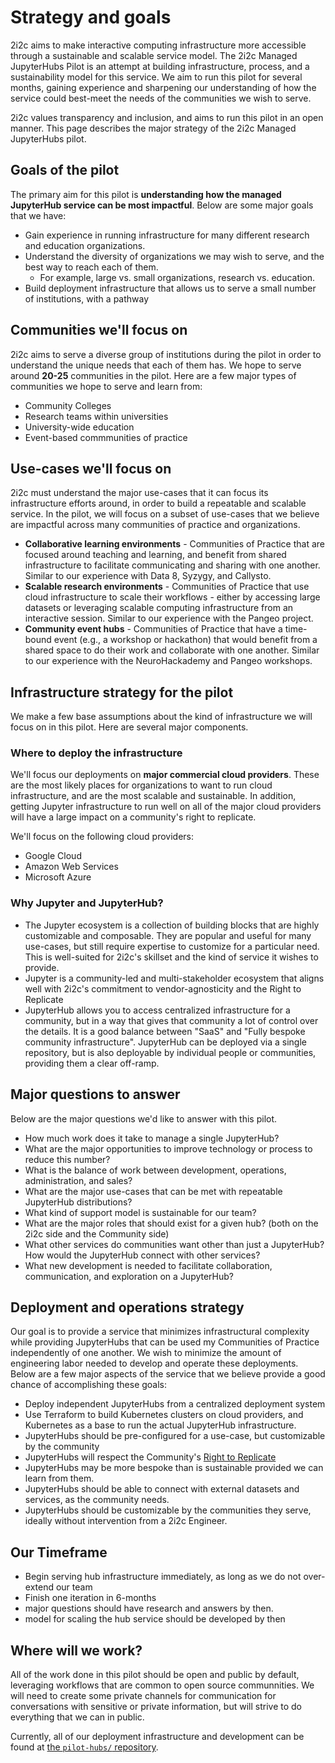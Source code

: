 # Strategy and goals

2i2c aims to make interactive computing infrastructure more accessible through a sustainable and scalable service model.
The 2i2c Managed JupyterHubs Pilot is an attempt at building infrastructure, process, and a sustainability model for this service.
We aim to run this pilot for several months, gaining experience and sharpening our understanding of how the service could best-meet the needs of the communities we wish to serve.

2i2c values transparency and inclusion, and aims to run this pilot in an open manner.
This page describes the major strategy of the 2i2c Managed JupyterHubs pilot.

## Goals of the pilot

The primary aim for this pilot is **understanding how the managed JupyterHub service can be most impactful**.
Below are some major goals that we have:

- Gain experience in running infrastructure for many different research and education organizations.
- Understand the diversity of organizations we may wish to serve, and the best way to reach each of them.
    - For example, large vs. small organizations, research vs. education.
- Build deployment infrastructure that allows us to serve a small number of institutions, with a pathway

## Communities we'll focus on

2i2c aims to serve a diverse group of institutions during the pilot in order to understand the unique needs that each of them has.
We hope to serve around **20-25** communities in the pilot.
Here are a few major types of communities we hope to serve and learn from:

- Community Colleges
- Research teams within universities
- University-wide education
- Event-based commmunities of practice

## Use-cases we'll focus on

2i2c must understand the major use-cases that it can focus its infrastructure efforts around, in order to build a repeatable and scalable service.
In the pilot, we will focus on a subset of use-cases that we believe are impactful across many communities of practice and organizations.

- **Collaborative learning environments** - Communities of Practice that are focused around teaching and learning, and benefit from shared infrastructure to facilitate communicating and sharing with one another. Similar to our experience with Data 8, Syzygy, and Callysto.
- **Scalable research environments** - Communities of Practice that use cloud infrastructure to scale their workflows - either by accessing large datasets or leveraging scalable computing infrastructure from an interactive session. Similar to our experience with the Pangeo project.
- **Community event hubs** - Communities of Practice that have a time-bound event (e.g., a workshop or hackathon) that would benefit from a shared space to do their work and collaborate with one another. Similar to our experience with the NeuroHackademy and Pangeo workshops.

## Infrastructure strategy for the pilot

We make a few base assumptions about the kind of infrastructure we will focus on in this pilot.
Here are several major components.

### Where to deploy the infrastructure

We'll focus our deployments on **major commercial cloud providers**.
These are the most likely places for organizations to want to run cloud infrastructure, and are the most scalable and sustainable.
In addition, getting Jupyter infrastructure to run well on all of the major cloud providers will have a large impact on a community's right to replicate.

We'll focus on the following cloud providers:

- Google Cloud
- Amazon Web Services
- Microsoft Azure

### Why Jupyter and JupyterHub?

- The Jupyter ecosystem is a collection of building blocks that are highly customizable and composable. They are popular and useful for many use-cases, but still require expertise to customize for a particular need. This is well-suited for 2i2c's skillset and the kind of service it wishes to provide.
- Jupyter is a community-led and multi-stakeholder ecosystem that aligns well with 2i2c's commitment to vendor-agnosticity and the Right to Replicate
- JupyterHub allows you to access centralized infrastructure for a community, but in a way that gives that community a lot of control over the details. It is a good balance between "SaaS" and "Fully bespoke community infrastructure". JupyterHub can be deployed via a single repository, but is also deployable by individual people or communities, providing them a clear off-ramp.


## Major questions to answer

Below are the major questions we'd like to answer with this pilot.

- How much work does it take to manage a single JupyterHub?
- What are the major opportunities to improve technology or process to reduce this number?
- What is the balance of work between development, operations, administration, and sales?
- What are the major use-cases that can be met with repeatable JupyterHub distributions?
- What kind of support model is sustainable for our team?
- What are the major roles that should exist for a given hub? (both on the 2i2c side and the Community side)
- What other services do communities want other than just a JupyterHub? How would the JupyterHub connect with other services?
- What new development is needed to facilitate collaboration, communication, and exploration on a JupyterHub?

## Deployment and operations strategy

Our goal is to provide a service that minimizes infrastructural complexity while providing JupyterHubs that can be used my Communities of Practice independently of one another.
We wish to minimize the amount of engineering labor needed to develop and operate these deployments.
Below are a few major aspects of the service that we believe provide a good chance of accomplishing these goals:

- Deploy independent JupyterHubs from a centralized deployment system
- Use Terraform to build Kubernetes clusters on cloud providers, and Kubernetes as a base to run the actual JupyterHub infrastructure.
- JupyterHubs should be pre-configured for a use-case, but customizable by the community
- JupyterHubs will respect the Community's [Right to Replicate](https://2i2c.org/right-to-replicate/)
- JupyterHubs may be more bespoke than is sustainable provided we can learn from them.
- JupyterHubs should be able to connect with external datasets and services, as the community needs.
- JupyterHubs should be customizable by the communities they serve, ideally without intervention from a 2i2c Engineer.

## Our Timeframe
- Begin serving hub infrastructure immediately, as long as we do not over-extend our team
- Finish one iteration in 6-months
- major questions should have research and answers by then.
- model for scaling the hub service should be developed by then

## Where will we work?

All of the work done in this pilot should be open and public by default, leveraging workflows that are common to open source communnities.
We will need to create some private channels for communication for conversations with sensitive or private information, but will strive to do everything that we can in public.

Currently, all of our deployment infrastructure and development can be found at [the `pilot-hubs/` repository](https://pilot-hubs.2i2c.org).
